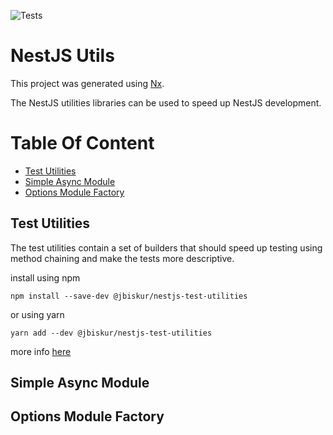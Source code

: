 ![Tests](https://github.com/jbiskur/nestjs-utils/workflows/Tests/badge.svg)
# NestJS Utils

This project was generated using [Nx](https://nx.dev).

The NestJS utilities libraries can be used to speed up NestJS
development.

[TOC]:# "Table Of Content"

# Table Of Content
- [Test Utilities](#test-utilities)
- [Simple Async Module](#simple-async-module)
- [Options Module Factory](#options-module-factory)

## Test Utilities

The test utilities contain a set of builders that should speed up testing using method chaining and make the tests more descriptive.

install using npm
```npm  
npm install --save-dev @jbiskur/nestjs-test-utilities
```

or using yarn
```npm  
yarn add --dev @jbiskur/nestjs-test-utilities
```

more info [here](./packages/nestjs-test-utilities/README.md)

## Simple Async Module

## Options Module Factory

